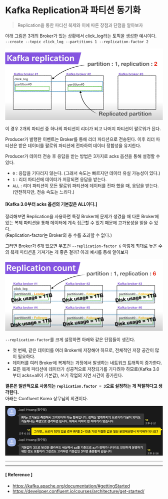 # Kafka Replication과 파티션 동기화

> Replication을 통한 파티션 복제와 이에 따른 장점과 단점을 알아보자

아래 그림은 3개의 Broker가 있는 상황에서 click_log라는 토픽을 생성한 예시이다.<br>
`--create --topic click_log --partitions 1 --replication-factor 2`

<img src="../image/Image01.png" width="700px" height="auto">

이 경우 2개의 파티션 중 하나의 파티션이 리더가 되고 나머지 파티션이 팔로워가 된다.

Producer가 발행한 이벤트는 Broker를 통해 리더 파티션으로 전송된다.
이후 리더 파티션은 받은 데이터를 팔로워 파티션에 전파하여 데이터 정합성을 유지한다.

Producer가 데이터 전송 후 응답을 받는 방법은 3가지로 acks 옵션을 통해 설정할 수 있다.
- `0` : 응답을 기다리지 않는다. (그래서 속도는 빠르지만 데이터 유실 가능성이 있다.)
- `1` : 리더 파티션에 데이터가 저장되면 응답을 받는다. 
- `ALL` : 리더 파티션이 모든 팔로워 파티션에 데이터를 전파 했을 때, 응답을 받는다. (안전하지만, 전송 속도는 느리다.)

#### [Kafka 3.0부터 acks 옵션의 기본값은 ALL이다.]

정리해보면 Replication을 사용하면 특정 Broker에 문제가 생겼을 때 다른 Broker에 있는 복제 파티션을 통해 데이터에 계속 접근할 수 있기 때문에 고가용성을 얻을 수 있다.<br>
(Replication-factor는 Broker의 총 수를 초과할 수 없다.)

그러면 Broker가 6개 있으면 무조건 `--replication-factor 6` 이렇게 최대로 높은 수의 복제 파티션을 가져가는 게 좋은 걸까? 아래 예시를 통해 알아보자

<img src="../image/Image02.png" width="700px" height="auto">

`--replication-factor`를 크게 설정하면 아래와 같은 단점들이 생긴다.
- 첫 번째, 같은 데이터를 여러 Broker에 저장해야 하므로, 전체적인 저장 공간이 많이 필요하다.
- 데이터를 여러 Broker에 복제하는 과정에서 발생하는 네트워크 트래픽이 증가한다.
- 모든 복제 파티션에 데이터가 성공적으로 저장되기를 기다려야 하므로(Kafka 3.0부터 acks=all이 기본값), 쓰기 작업의 지연 시간이 증가한다.

**결론은 일반적으로 사용되는 `replication.factor = 3`으로 설정하는 게 적절하다고 생각한다.**<br>
아래는 Confluent Korea 상무님의 의견이다.

<img src="../image/Image03.png" width="600px" height="auto">


---
---

#### [ Reference ]
- https://kafka.apache.org/documentation/#gettingStarted
- https://developer.confluent.io/courses/architecture/get-started/